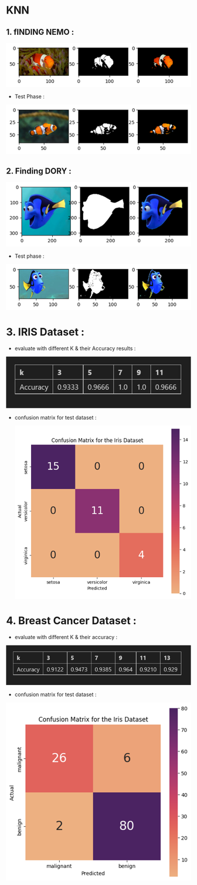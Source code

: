 # KNN 

## 1. fINDING NEMO :
<p float = "center" >
  <img src="https://github.com/kiana-jahanshid/PyLearn_MachineLearning/blob/main/Assignment_43_ML/outputs/dashe_nemo_out_3.png" />
</p>

+ Test Phase :
<p float = "center" >
  <img src="https://github.com/kiana-jahanshid/PyLearn_MachineLearning/blob/main/Assignment_43_ML/outputs/abjie_nemo_out_3.png" />
</p>

## 2. Finding DORY :
<p float = "center" >
    <img src="https://github.com/kiana-jahanshid/PyLearn_MachineLearning/blob/main/Assignment_43_ML/outputs/output_dory.png" />
</p>

+ Test phase :
<p float = "center" >
    <img src="https://github.com/kiana-jahanshid/PyLearn_MachineLearning/blob/main/Assignment_43_ML/outputs/output_DORY_2.png" />
</p>

# 3. IRIS Dataset :
+ evaluate with different K & their Accuracy results :
<p float = "center" >
    <img src="https://github.com/kiana-jahanshid/PyLearn_MachineLearning/blob/main/Assignment_43_ML/outputs/k_eval.JPG" />
</p>

+ confusion matrix for test dataset :
  <p float = "center" >
    <img src="https://github.com/kiana-jahanshid/PyLearn_MachineLearning/blob/main/Assignment_43_ML/outputs/conf_matrix_iris_flowers.png" />
</p>


# 4. Breast Cancer Dataset :
+ evaluate with different K & their accuracy :
<p float = "center" >
    <img src="https://github.com/kiana-jahanshid/PyLearn_MachineLearning/blob/main/Assignment_43_ML/outputs/breast_cancer_ks.JPG" />
</p>

+ confusion matrix for test dataset :
<p float = "center" >
    <img src="https://github.com/kiana-jahanshid/PyLearn_MachineLearning/blob/main/Assignment_43_ML/outputs/conf_matrix_breast_cancer.png" />
</p>

